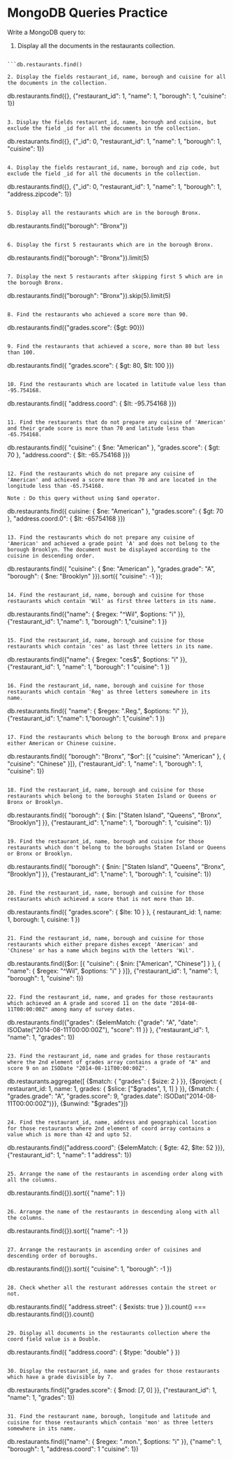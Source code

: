 # MongoDB Queries Practice

Write a MongoDB query to:

1. Display all the documents in the restaurants collection.
```

```db.restaurants.find()

2. Display the fields restaurant_id, name, borough and cuisine for all the documents in the collection.
```

db.restaurants.find({}, {"restaurant_id": 1, "name": 1, "borough": 1, "cuisine": 1})

```

3. Display the fields restaurant_id, name, borough and cuisine, but exclude the field _id for all the documents in the collection.
```

db.restaurants.find({}, {"_id": 0, "restaurant_id": 1, "name": 1, "borough": 1, "cuisine": 1})

``` 

4. Display the fields restaurant_id, name, borough and zip code, but exclude the field _id for all the documents in the collection.
```

db.restaurants.find({}, {"_id": 0, "restaurant_id": 1, "name": 1, "borough": 1, "address.zipcode": 1})

``` 

5. Display all the restaurants which are in the borough Bronx.
```

db.restaurants.find({"borough": "Bronx"})

```

6. Display the first 5 restaurants which are in the borough Bronx.
```

db.restaurants.find({"borough": "Bronx"}).limit(5)

```

7. Display the next 5 restaurants after skipping first 5 which are in the borough Bronx.
```

db.restaurants.find({"borough": "Bronx"}).skip(5).limit(5)

``` 

8. Find the restaurants who achieved a score more than 90.
```

db.restaurants.find({"grades.score": {$gt: 90}})

```

9. Find the restaurants that achieved a score, more than 80 but less than 100.
```

db.restaurants.find({ "grades.score": { $gt: 80, $lt: 100 }})

```

10. Find the restaurants which are located in latitude value less than -95.754168.
```

db.restaurants.find({ "address.coord": { $lt: -95.754168 }})

```

11. Find the restaurants that do not prepare any cuisine of 'American' and their grade score is more than 70 and latitude less than -65.754168.
```

db.restaurants.find({ "cuisine": { $ne: "American" }, "grades.score": { $gt: 70 }, "address.coord": { $lt: -65.754168 }})

```

12. Find the restaurants which do not prepare any cuisine of 'American' and achieved a score more than 70 and are located in the longitude less than -65.754168.

Note : Do this query without using $and operator. 
```
db.restaurants.find({ cuisine: { $ne: "American" }, "grades.score": { $gt: 70 }, "address.coord.0": { $lt: -65754168 }})

```

13. Find the restaurants which do not prepare any cuisine of 'American' and achieved a grade point 'A' and does not belong to the borough Brooklyn. The document must be displayed according to the cuisine in descending order.
```

db.restaurants.find({ "cuisine": { $ne: "American" }, "grades.grade": "A", "borough": { $ne: "Brooklyn" }}).sort({ "cuisine": -1 });

```

14. Find the restaurant_id, name, borough and cuisine for those restaurants which contain 'Wil' as first three letters in its name.
```
db.restaurants.find({"name": { $regex: "^Wil", $options: "i" }}, {"restaurant_id": 1,"name": 1, "borough": 1,"cuisine": 1
})

```

15. Find the restaurant_id, name, borough and cuisine for those restaurants which contain 'ces' as last three letters in its name. 
```
db.restaurants.find({"name": { $regex: "ces$", $options: "i" }}, {"restaurant_id": 1, "name": 1, "borough": 1 "cuisine": 1
})

```

16. Find the restaurant_id, name, borough and cuisine for those restaurants which contain 'Reg' as three letters somewhere in its name.
```
db.restaurants.find({ "name": { $regex: ".Reg.", $options: "i" }}, {"restaurant_id": 1,"name": 1,"borough": 1,"cuisine": 1
})

```

17. Find the restaurants which belong to the borough Bronx and prepare either American or Chinese cuisine.
```
db.restaurants.find({ "borough": "Bronx", "$or": [{ "cuisine": "American" }, { "cuisine": "Chinese" }]}, {"restaurant_id": 1, "name": 1, "borough": 1, "cuisine": 1})

``` 

18. Find the restaurant_id, name, borough and cuisine for those restaurants which belong to the boroughs Staten Island or Queens or Bronx or Brooklyn.
```
db.restaurants.find({ "borough": { $in: ["Staten Island", "Queens", "Bronx", "Brooklyn"] }}, {"restaurant_id": 1,"name": 1, "borough": 1, "cuisine": 1})

```

19. Find the restaurant_id, name, borough and cuisine for those restaurants which don't belong to the boroughs Staten Island or Queens or Bronx or Brooklyn.
```
db.restaurants.find({ "borough": { $nin: ["Staten Island", "Queens", "Bronx", "Brooklyn"] }}, {"restaurant_id": 1,"name": 1, "borough": 1, "cuisine": 1})

```

20. Find the restaurant_id, name, borough and cuisine for those restaurants which achieved a score that is not more than 10.
```
db.restaurants.find({ "grades.score": { $lte: 10 } }, { restaurant_id: 1, name: 1, borough: 1, cuisine: 1 })

```

21. Find the restaurant_id, name, borough and cuisine for those restaurants which either prepare dishes except 'American' and 'Chinese' or has a name which begins with the letters 'Wil'.
```
db.restaurants.find({$or: [{ "cuisine": { $nin: ["American", "Chinese"] } }, { "name": { $regex: "^Wil", $options: "i" } }]}, {"restaurant_id": 1, "name": 1, "borough": 1, "cuisine": 1})

```

22. Find the restaurant_id, name, and grades for those restaurants which achieved an A grade and scored 11 on the date "2014-08-11T00:00:00Z" among many of survey dates.
```
db.restaurants.find({"grades": {$elemMatch: {"grade": "A", "date": ISODate("2014-08-11T00:00:00Z"), "score": 11 }}
}, {"restaurant_id": 1, "name": 1, "grades": 1})

```

23. Find the restaurant_id, name and grades for those restaurants where the 2nd element of grades array contains a grade of "A" and score 9 on an ISODate "2014-08-11T00:00:00Z".
```
db.restaurants.aggregate([ {$match: { "grades": { $size: 2 } }}, {$project: { restaurant_id: 1, name: 1, grades: { $slice: ["$grades", 1, 1] } }}, {$match: { "grades.grade": "A", "grades.score": 9, "grades.date": ISODat("2014-08-11T00:00:00Z")}}, {$unwind: "$grades"}])

```

24. Find the restaurant_id, name, address and geographical location for those restaurants where 2nd element of coord array contains a value which is more than 42 and upto 52.
```
db.restaurants.find({"address.coord": {$elemMatch: { $gte: 42, $lte: 52 }}}, {"restaurant_id": 1, "name": 1 "address": 1})

```

25. Arrange the name of the restaurants in ascending order along with all the columns.
```
db.restaurants.find({}).sort({ "name": 1 })

```

26. Arrange the name of the restaurants in descending along with all the columns.
```
db.restaurants.find({}).sort({ "name": -1 })

```

27. Arrange the restaurants in ascending order of cuisines and descending order of boroughs.
```
db.restaurants.find({}).sort({ "cuisine": 1, "borough": -1 })

```

28. Check whether all the resturant addresses contain the street or not.
```
db.restaurants.find({ "address.street": { $exists: true } }).count() === db.restaurants.find({}).count()

```

29. Display all documents in the restaurants collection where the coord field value is a Double.
```
db.restaurants.find({ "address.coord": { $type: "double" } })

```

30. Display the restaurant_id, name and grades for those restaurants which have a grade divisible by 7.
```
db.restaurants.find({"grades.score": { $mod: [7, 0] }}, {"restaurant_id": 1, "name": 1, "grades": 1})

```

31. Find the restaurant name, borough, longitude and latitude and cuisine for those restaurants which contain 'mon' as three letters somewhere in its name.
```
db.restaurants.find({"name": { $regex: ".mon.", $options: "i" }}, {"name": 1, "borough": 1, "address.coord": 1 "cuisine": 1})

```